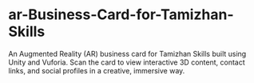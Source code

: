 # ar-Business-Card-for-Tamizhan-Skills
An Augmented Reality (AR) business card for Tamizhan Skills built using Unity and Vuforia. Scan the card to view interactive 3D content, contact links, and social profiles in a creative, immersive way.
